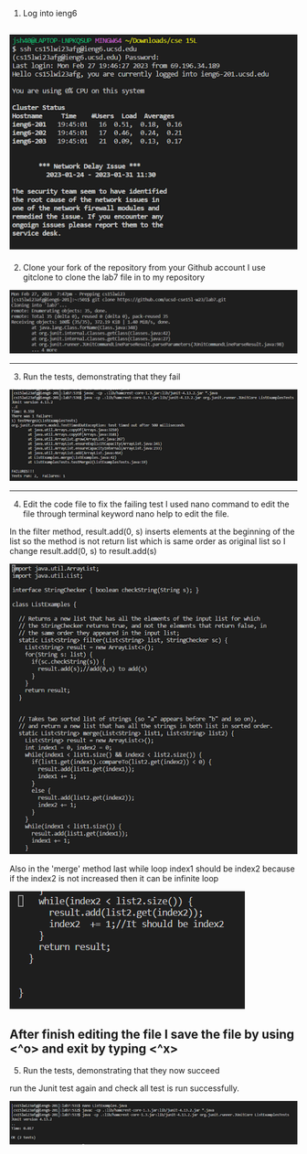 1. Log into ieng6


![Image](1.png)
----------------------------------------------------------------------------------------------------------------------------
2. Clone your fork of the repository from your Github account
I use gitclone to clone the lab7 file in to my repository

![Image](6.png)

----------------------------------------------------------------------------------------------------------------------------
3. Run the tests, demonstrating that they fail

![Image](2.png)

----------------------------------------------------------------------------------------------------------------------------
4. Edit the code file to fix the failing test
I used nano command to edit the file through terminal 
keyword nano help to edit the file.

In the filter method, result.add(0, s) inserts elements at the beginning of the list so 
the method is not return list which is same order as original list so I change result.add(0, s)
to result.add(s) 

![Image](3.png)

Also in the 'merge' method last while loop index1 should be index2 because 
if the index2 is not increased then it can be infinite loop

![Image](4.png)

After finish editing the file I save the file by using <^o> and exit by typing <^x>
----------------------------------------------------------------------------------------------------------------------------
5. Run the tests, demonstrating that they now succeed

run the Junit test again and check all test is run successfully.

![Image](5.png)
